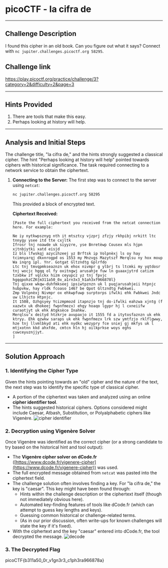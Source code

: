 # picoCTF - la cifra de



---
## Challenge Description

I found this cipher in an old book. Can you figure out what it says? Connect with `nc jupiter.challenges.picoctf.org 58295`.

## Challenge link

https://play.picoctf.org/practice/challenge/3?category=2&difficulty=2&page=3

---
## Hints Provided

1.  There are tools that make this easy.
2.  Perhaps looking at history will help.

---
## Analysis and Initial Steps

The challenge title, "la cifra de," and the hints strongly suggested a classical cipher. The hint "Perhaps looking at history will help" pointed towards ciphers with historical significance. The task required connecting to a network service to obtain the ciphertext.

1.  **Connecting to the Server:**
    The first step was to connect to the server using `netcat`:
    ```bash
    nc jupiter.challenges.picoctf.org 58295
    ```
    This provided a block of encrypted text.

    **Ciphertext Received:**
    ```
    [Paste the full ciphertext you received from the netcat connection here. For example:
    
    Ne iy nytkwpsznyg nth it mtsztcy vjzprj zfzjy rkhpibj nrkitt ltc tnnygy ysee itd tte cxjltk
    Ifrosr tnj noawde uk siyyzre, yse Bnretèwp Cousex mls hjpn xjtnbjytki xatd eisjd
    Iz bls lfwskqj azycihzeej yz Brftsk ip Volpnèxj ls oy hay tcimnyarqj dkxnrogpd os 1553 my Mnzvgs Mazytszf Merqlsu ny hox moup Wa inqrg ipl. Ynr. Gotgat Gltzndtg Gplrfdo
    Ltc tnj tmvqpmkseaznzn uk ehox nivmpr g ylbrj ts ltcmki my yqtdosr tnj wocjc hgqq ol fy oxitngwj arusahje fuw ln guaaxjytrd catizm tzxbkw zf vqlckx hizm ceyupcz yz tnj fpvjc hgqqpohzCZK{m311a50_0x_a1rn3x3_h1ah3xf966878l}
    Tnj qixxe wkqw-duhfmkseej ipsiwtpznzn uk l puqjarusahjeii htpnjc hubpvkw, hay rldk fcoaso 1467 be Qpot Gltzndtg Fwbkwei.
    Zmp Volpnèxj Nivmpr ox ehkwpfuwp surptorps ifwlki ehk Fwbkwei Jndc uw Llhjcto Htpnjc.
    It 1508, Ozhgsyey Ycizmpmozd itapnzjo tnj do-ifwlki eahzwa xjntg (f xazwtx uk dhokeej fwpnfmezx) ehgy hoaqo lgypr hj l cxneiifw curaotjyt uk ehk Atgksèce Inahkw.
    Merqlsu’x deityd htzkrje avupaxjo it 1555 fd a itytosfaznzn uk ehk ktryy. Ehk qzwkw saraps uk ehk fwpnfmezx lrk szw ymtfzjo rklflgwwy, hze tnj llvmlbkyd ati ehk nydkc wezypry fce sniej gj mkfys uk l mtjxotnn kkd ahxfde, cmtcn hln hj oilkprkse woys eghs cuwceyuznjjyt.
    ]
    ```

---
## Solution Approach

### 1. Identifying the Cipher Type

Given the hints pointing towards an "old" cipher and the nature of the text, the next step was to identify the specific type of classical cipher.
* A portion of the ciphertext was taken and analyzed using an online **cipher identifier tool**.
* The hints suggested historical ciphers. Options considered might include Caesar, Atbash, Substitution, or Polyalphabetic ciphers like Vigenère.
![cipher identifier](https://github.com/user-attachments/assets/58f5479f-48ce-46a3-ac54-279c6743c9e0)

### 2. Decryption using Vigenère Solver

Once Vigenère was identified as the correct cipher (or a strong candidate to try based on the historical hint and tool output):
* The **Vigenère cipher solver on dCode.fr** ([https://www.dcode.fr/vigenere-cipher](https://www.dcode.fr/vigenere-cipher)) was used.
* The full encrypted message obtained from `netcat` was pasted into the ciphertext field.
* The challenge solution often involves finding a key. For "la cifra de," the key is "caesar". This key might have been found through:
    * Hints within the challenge description or the ciphertext itself (though not immediately obvious here).
    * Automated key-finding features of tools like dCode.fr (which can attempt to guess key lengths and keys).
    * Guessing common historical or challenge-related terms.
    * (As in our prior discussion, often write-ups for known challenges will state the key if it's fixed).
* With the ciphertext and the key "caesar" entered into dCode.fr, the tool decrypted the message.
![decode](https://github.com/user-attachments/assets/eb179669-9a02-4e33-8f43-ef7448701d40)

### 3. The Decrypted  Flag

picoCTF{b311a50_0r_v1gn3r3_c1ph3ra966878a}



